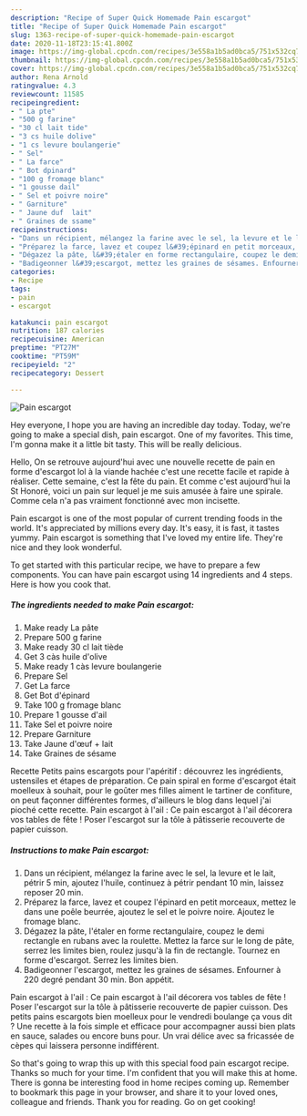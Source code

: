 ```yaml
---
description: "Recipe of Super Quick Homemade Pain escargot"
title: "Recipe of Super Quick Homemade Pain escargot"
slug: 1363-recipe-of-super-quick-homemade-pain-escargot
date: 2020-11-18T23:15:41.800Z
image: https://img-global.cpcdn.com/recipes/3e558a1b5ad0bca5/751x532cq70/pain-escargot-photo-principale-de-la-recette.jpg
thumbnail: https://img-global.cpcdn.com/recipes/3e558a1b5ad0bca5/751x532cq70/pain-escargot-photo-principale-de-la-recette.jpg
cover: https://img-global.cpcdn.com/recipes/3e558a1b5ad0bca5/751x532cq70/pain-escargot-photo-principale-de-la-recette.jpg
author: Rena Arnold
ratingvalue: 4.3
reviewcount: 11585
recipeingredient:
- " La pte"
- "500 g farine"
- "30 cl lait tide"
- "3 cs huile dolive"
- "1 cs levure boulangerie"
- " Sel"
- " La farce"
- " Bot dpinard"
- "100 g fromage blanc"
- "1 gousse dail"
- " Sel et poivre noire"
- " Garniture"
- " Jaune duf  lait"
- " Graines de ssame"
recipeinstructions:
- "Dans un récipient, mélangez la farine avec le sel, la levure et le lait, pétrir 5 min, ajoutez l&#39;huile, continuez à pétrir pendant 10 min, laissez reposer 20 min."
- "Préparez la farce, lavez et coupez l&#39;épinard en petit morceaux, mettez le dans une poêle beurrée, ajoutez le sel et le poivre noire. Ajoutez le fromage blanc."
- "Dégazez la pâte, l&#39;étaler en forme rectangulaire, coupez le demi rectangle en rubans avec la roulette. Mettez la farce sur le long de pâte, serrez les limites bien, roulez jusqu&#39;à la fin de rectangle. Tournez en forme d&#39;escargot. Serrez les limites bien."
- "Badigeonner l&#39;escargot, mettez les graines de sésames. Enfourner à 220 degré pendant 30 min. Bon appétit."
categories:
- Recipe
tags:
- pain
- escargot

katakunci: pain escargot 
nutrition: 187 calories
recipecuisine: American
preptime: "PT27M"
cooktime: "PT59M"
recipeyield: "2"
recipecategory: Dessert

---
```



![Pain escargot](https://img-global.cpcdn.com/recipes/3e558a1b5ad0bca5/751x532cq70/pain-escargot-photo-principale-de-la-recette.jpg)

Hey everyone, I hope you are having an incredible day today. Today, we're going to make a special dish, pain escargot. One of my favorites. This time, I'm gonna make it a little bit tasty. This will be really delicious.

Hello, On se retrouve aujourd&#39;hui avec une nouvelle recette de pain en forme d&#39;escargot lol à la viande hachée c&#39;est une recette facile et rapide à réaliser. Cette semaine, c&#39;est la fête du pain. Et comme c&#39;est aujourd&#39;hui la St Honoré, voici un pain sur lequel je me suis amusée à faire une spirale. Comme cela n&#39;a pas vraiment fonctionné avec mon incisette.

Pain escargot is one of the most popular of current trending foods in the world. It's appreciated by millions every day. It's easy, it is fast, it tastes yummy. Pain escargot is something that I've loved my entire life. They're nice and they look wonderful.


To get started with this particular recipe, we have to prepare a few components. You can have pain escargot using 14 ingredients and 4 steps. Here is how you cook that.

<!--inarticleads1-->

##### The ingredients needed to make Pain escargot:

1. Make ready  La pâte
1. Prepare 500 g farine
1. Make ready 30 cl lait tiède
1. Get 3 càs huile d&#39;olive
1. Make ready 1 càs levure boulangerie
1. Prepare  Sel
1. Get  La farce
1. Get  Bot d&#39;épinard
1. Take 100 g fromage blanc
1. Prepare 1 gousse d&#39;ail
1. Take  Sel et poivre noire
1. Prepare  Garniture
1. Take  Jaune d&#39;œuf + lait
1. Take  Graines de sésame


Recette Petits pains escargots pour l&#39;apéritif : découvrez les ingrédients, ustensiles et étapes de préparation. Ce pain spiral en forme d&#39;escargot était moelleux à souhait, pour le goûter mes filles aiment le tartiner de confiture, on peut façonner différentes formes, d&#39;ailleurs le blog dans lequel j&#39;ai pioché cette recette. Pain escargot à l&#39;ail : Ce pain escargot à l&#39;ail décorera vos tables de fête ! Poser l&#39;escargot sur la tôle à pâtisserie recouverte de papier cuisson. 

<!--inarticleads2-->

##### Instructions to make Pain escargot:

1. Dans un récipient, mélangez la farine avec le sel, la levure et le lait, pétrir 5 min, ajoutez l&#39;huile, continuez à pétrir pendant 10 min, laissez reposer 20 min.
1. Préparez la farce, lavez et coupez l&#39;épinard en petit morceaux, mettez le dans une poêle beurrée, ajoutez le sel et le poivre noire. Ajoutez le fromage blanc.
1. Dégazez la pâte, l&#39;étaler en forme rectangulaire, coupez le demi rectangle en rubans avec la roulette. Mettez la farce sur le long de pâte, serrez les limites bien, roulez jusqu&#39;à la fin de rectangle. Tournez en forme d&#39;escargot. Serrez les limites bien.
1. Badigeonner l&#39;escargot, mettez les graines de sésames. Enfourner à 220 degré pendant 30 min. Bon appétit.


Pain escargot à l&#39;ail : Ce pain escargot à l&#39;ail décorera vos tables de fête ! Poser l&#39;escargot sur la tôle à pâtisserie recouverte de papier cuisson. Des petits pains escargots bien moelleux pour le vendredi boulange ça vous dit ? Une recette à la fois simple et efficace pour accompagner aussi bien plats en sauce, salades ou encore buns pour. Un vrai délice avec sa fricassée de cèpes qui laissera personne indifférent. 

So that's going to wrap this up with this special food pain escargot recipe. Thanks so much for your time. I'm confident that you will make this at home. There is gonna be interesting food in home recipes coming up. Remember to bookmark this page in your browser, and share it to your loved ones, colleague and friends. Thank you for reading. Go on get cooking!
